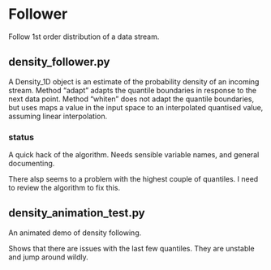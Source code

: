 Follower
========

Follow 1st order distribution of a data stream.

## density_follower.py

A Density_1D object is an estimate of the probability density of an incoming stream. Method “adapt” adapts the quantile boundaries in response to the next data point.
Method “whiten” does not adapt the quantile boundaries, but uses maps a value in the input space to an interpolated quantised value, assuming linear interpolation. 

### status
A quick hack of the algorithm. Needs sensible variable names, and general documenting.

There alsp seems to a problem with the highest couple of quantiles. I need to review the algorithm to fix this.

## density_animation_test.py

An animated demo of density following.

Shows that there are issues with the last few quantiles. They are unstable and jump around wildly.
